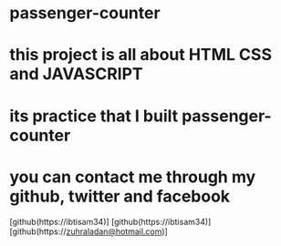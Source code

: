 # passenger-counter
# this project is all about HTML CSS and JAVASCRIPT 
# its practice that I built passenger-counter

# you can contact me through my github, twitter and facebook

[github(https://ibtisam34)]
[github(https://ibtisam34)]
[github(https://zuhraladan@hotmail.com)]


